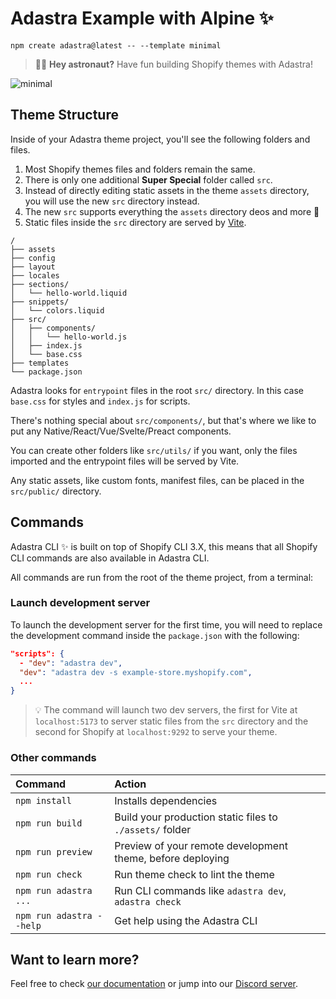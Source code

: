 # Adastra Example with Alpine ✨

```shell
npm create adastra@latest -- --template minimal
```

> 🧑‍🚀 **Hey astronaut?** Have fun building Shopify themes with Adastra!

![minimal](https://raw.githubusercontent.com/blanklob/adastra/main/.github/assets/minimal-template-banner.png)

## Theme Structure

Inside of your Adastra theme project, you'll see the following folders and files.

1. Most Shopify themes files and folders remain the same.
2. There is only one additional **Super Special** folder called `src`.
3. Instead of directly editing static assets in the theme `assets` directory, you will use the new `src` directory instead.
4. The new `src` supports everything the `assets` directory deos and more 🌟
5. Static files inside the `src` directory are served by [Vite](https://vitejs.dev).

```shell
/
├── assets
├── config
├── layout
├── locales
├── sections/
│   └── hello-world.liquid
├── snippets/
│   └── colors.liquid
├── src/
│   ├── components/
│   │   └── hello-world.js
│   ├── index.js
│   └── base.css
├── templates
└── package.json
```

Adastra looks for `entrypoint` files in the root `src/` directory. In this case `base.css` for styles and `index.js` for scripts.

There's nothing special about `src/components/`, but that's where we like to put any Native/React/Vue/Svelte/Preact components.

You can create other folders like `src/utils/` if you want, only the files imported and the entrypoint files will be served by Vite.

Any static assets, like custom fonts, manifest files, can be placed in the `src/public/` directory.

## Commands

Adastra CLI ✨ is built on top of Shopify CLI 3.X, this means that all Shopify CLI commands are also available in Adastra CLI.

All commands are run from the root of the theme project, from a terminal:

### Launch development server

To launch the development server for the first time, you will need to replace the development command inside the `package.json` with the following:

```json
"scripts": {
  - "dev": "adastra dev",
  "dev": "adastra dev -s example-store.myshopify.com",
  ...
}
```

> 💡 The command will launch two dev servers, the first for Vite at `localhost:5173` to server static files from the `src` directory and the second for Shopify at `localhost:9292` to serve your theme.

### Other commands

| Command                | Action                                           |
| :--------------------- | :----------------------------------------------- |
| `npm install`          | Installs dependencies                            |
| `npm run build`        | Build your production static files to `./assets/` folder |
| `npm run preview`      | Preview of your remote development theme, before deploying |
| `npm run check`        | Run theme check to lint the theme |
| `npm run adastra ...`    | Run CLI commands like `adastra dev`, `adastra check` |
| `npm run adastra --help` | Get help using the Adastra CLI |

## Want to learn more?

Feel free to check [our documentation](https://docs.blanklob.com) or jump into our [Discord server](https://help.blanklob.com/).
